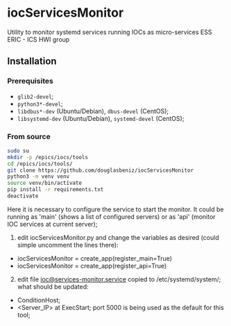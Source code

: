 # iocServicesMonitor
Utility to monitor systemd services running IOCs as micro-services
ESS ERIC - ICS HWI group

## Installation

### Prerequisites

* `glib2-devel`;
* `python3*-devel`;
* `libdbus*-dev` (Ubuntu/Debian), `dbus-devel` (CentOS);
* `libsystemd-dev` (Ubuntu/Debian), `systemd-devel` (CentOS);

### From source

```sh
sudo su
mkdir -p /epics/iocs/tools
cd /epics/iocs/tools/
git clone https://github.com/douglasbeniz/iocServicesMonitor
python3 -m venv venv
source venv/bin/activate
pip install -r requirements.txt
deactivate
```

Here it is necessary to configure the service to start the monitor. It could be running as 'main' (shows a list of configured servers) or as 'api' (monitor IOC services at current server);

1. edit iocServicesMonitor.py and change the variables as desired (could simple uncomment the lines there):
- iocServicesMonitor = create_app(register_main=True)
- iocServicesMonitor = create_app(register_api=True)
2. edit file ioc@services-monitor.service copied to /etc/systemd/system/; what should be updated:
- ConditionHost;
- <Server_IP> at ExecStart; port 5000 is being used as the default for this tool;
